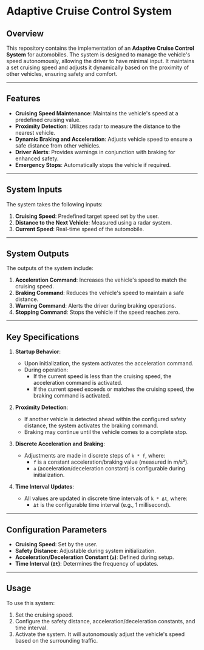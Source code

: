 # Adaptive Cruise Control System

## Overview
This repository contains the implementation of an **Adaptive Cruise Control System** for automobiles. The system is designed to manage the vehicle's speed autonomously, allowing the driver to have minimal input. It maintains a set cruising speed and adjusts it dynamically based on the proximity of other vehicles, ensuring safety and comfort.

---

## Features
- **Cruising Speed Maintenance**: Maintains the vehicle's speed at a predefined cruising value.
- **Proximity Detection**: Utilizes radar to measure the distance to the nearest vehicle.
- **Dynamic Braking and Acceleration**: Adjusts vehicle speed to ensure a safe distance from other vehicles.
- **Driver Alerts**: Provides warnings in conjunction with braking for enhanced safety.
- **Emergency Stops**: Automatically stops the vehicle if required.

---

## System Inputs
The system takes the following inputs:
1. **Cruising Speed**: Predefined target speed set by the user.
2. **Distance to the Next Vehicle**: Measured using a radar system.
3. **Current Speed**: Real-time speed of the automobile.

---

## System Outputs
The outputs of the system include:
1. **Acceleration Command**: Increases the vehicle's speed to match the cruising speed.
2. **Braking Command**: Reduces the vehicle's speed to maintain a safe distance.
3. **Warning Command**: Alerts the driver during braking operations.
4. **Stopping Command**: Stops the vehicle if the speed reaches zero.

---

## Key Specifications
1. **Startup Behavior**:
   - Upon initialization, the system activates the acceleration command.
   - During operation:
     - If the current speed is less than the cruising speed, the acceleration command is activated.
     - If the current speed exceeds or matches the cruising speed, the braking command is activated.

2. **Proximity Detection**:
   - If another vehicle is detected ahead within the configured safety distance, the system activates the braking command.
   - Braking may continue until the vehicle comes to a complete stop.

3. **Discrete Acceleration and Braking**:
   - Adjustments are made in discrete steps of `k * f`, where:
     - `f` is a constant acceleration/braking value (measured in m/s²).
     - `a` (acceleration/deceleration constant) is configurable during initialization.

4. **Time Interval Updates**:
   - All values are updated in discrete time intervals of `k * Δt`, where:
     - `Δt` is the configurable time interval (e.g., 1 millisecond).

---

## Configuration Parameters
- **Cruising Speed**: Set by the user.
- **Safety Distance**: Adjustable during system initialization.
- **Acceleration/Deceleration Constant (`a`)**: Defined during setup.
- **Time Interval (`Δt`)**: Determines the frequency of updates.

---

## Usage
To use this system:
1. Set the cruising speed.
2. Configure the safety distance, acceleration/deceleration constants, and time interval.
3. Activate the system. It will autonomously adjust the vehicle's speed based on the surrounding traffic.

